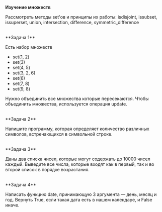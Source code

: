 **Изучение множеств**
<p>Рассмотреть методы set'ов и принципы их работы: isdisjoint, issubset, issuperset, union, intersection, difference, symmetric_difference</p>

<br>
**Задача 1**
<p>Есть набор множеств</p>

<ul>
<li>set(1, 2)</li>
<li>set(3)</li>
<li>set(4, 5)</li>
<li>set(3, 2, 6)</li>
<li>set(6)</li>
<li>set(7, 8)</li>
<li>set(9, 8)</li>
</ul>

<p>Нужно объединить все множества которые пересекаются. Чтобы объединить множества, используется операция update.</p>

<br>
**Задача 2**
<p>Напишите программу, которая определяет количество различных символов, встречающихся в символьной строке.</p>

<br>
**Задача 3**
<p>Даны два списка чисел, которые могут содержать до 10000 чисел каждый. Выведите все числа, которые входят как в первый, так и во второй список в порядке 
возрастания.</p>

<br>
**Задача 4**
<p>Написать функцию date, принимающую 3 аргумента — день, месяц и год. Вернуть True, если такая дата есть в нашем календаре, и False иначе.</p>
